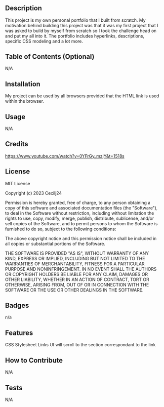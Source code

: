 # <Your-Project-Title>

## Description

This project is my own personal portfolio that I built from scratch. My motivation behind building this project was that it was my first project that I was asked to build by myself from scratch so I took the challenge head on and put my all into it. The portfolio includes hyperlinks, descriptions, specific CSS modeling and a lot more. 
## Table of Contents (Optional)

N/A

## Installation

My project can be used by all browsers provided that the HTML link is used within the browser.

## Usage

N/A

## Credits
https://www.youtube.com/watch?v=0YFrGy_mzjY&t=1518s

## License

MIT License

Copyright (c) 2023 Cecilj24

Permission is hereby granted, free of charge, to any person obtaining a copy
of this software and associated documentation files (the "Software"), to deal
in the Software without restriction, including without limitation the rights
to use, copy, modify, merge, publish, distribute, sublicense, and/or sell
copies of the Software, and to permit persons to whom the Software is
furnished to do so, subject to the following conditions:

The above copyright notice and this permission notice shall be included in all
copies or substantial portions of the Software.

THE SOFTWARE IS PROVIDED "AS IS", WITHOUT WARRANTY OF ANY KIND, EXPRESS OR
IMPLIED, INCLUDING BUT NOT LIMITED TO THE WARRANTIES OF MERCHANTABILITY,
FITNESS FOR A PARTICULAR PURPOSE AND NONINFRINGEMENT. IN NO EVENT SHALL THE
AUTHORS OR COPYRIGHT HOLDERS BE LIABLE FOR ANY CLAIM, DAMAGES OR OTHER
LIABILITY, WHETHER IN AN ACTION OF CONTRACT, TORT OR OTHERWISE, ARISING FROM,
OUT OF OR IN CONNECTION WITH THE SOFTWARE OR THE USE OR OTHER DEALINGS IN THE
SOFTWARE.

## Badges

n/a

## Features

CSS Stylesheet
Links
UI will scroll to the section correspondant to the link


## How to Contribute

N/A

## Tests

N/A